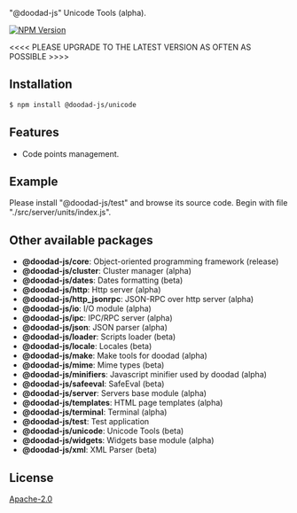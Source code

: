 "@doodad-js" Unicode Tools (alpha).

[![NPM Version][npm-image]][npm-url]
 
<<<< PLEASE UPGRADE TO THE LATEST VERSION AS OFTEN AS POSSIBLE >>>>

## Installation

```bash
$ npm install @doodad-js/unicode
```

## Features

  -  Code points management.

## Example

Please install "@doodad-js/test" and browse its source code. Begin with file "./src/server/units/index.js".

## Other available packages

  - **@doodad-js/core**: Object-oriented programming framework (release)
  - **@doodad-js/cluster**: Cluster manager (alpha)
  - **@doodad-js/dates**: Dates formatting (beta)
  - **@doodad-js/http**: Http server (alpha)
  - **@doodad-js/http_jsonrpc**: JSON-RPC over http server (alpha)
  - **@doodad-js/io**: I/O module (alpha)
  - **@doodad-js/ipc**: IPC/RPC server (alpha)
  - **@doodad-js/json**: JSON parser (alpha)
  - **@doodad-js/loader**: Scripts loader (beta)
  - **@doodad-js/locale**: Locales (beta)
  - **@doodad-js/make**: Make tools for doodad (alpha)
  - **@doodad-js/mime**: Mime types (beta)
  - **@doodad-js/minifiers**: Javascript minifier used by doodad (alpha)
  - **@doodad-js/safeeval**: SafeEval (beta)
  - **@doodad-js/server**: Servers base module (alpha)
  - **@doodad-js/templates**: HTML page templates (alpha)
  - **@doodad-js/terminal**: Terminal (alpha)
  - **@doodad-js/test**: Test application
  - **@doodad-js/unicode**: Unicode Tools (beta)
  - **@doodad-js/widgets**: Widgets base module (alpha)
  - **@doodad-js/xml**: XML Parser (beta)
  
## License

  [Apache-2.0][license-url]

[npm-image]: https://img.shields.io/npm/v/@doodad-js/unicode.svg
[npm-url]: https://npmjs.org/package/@doodad-js/unicode
[license-url]: http://opensource.org/licenses/Apache-2.0